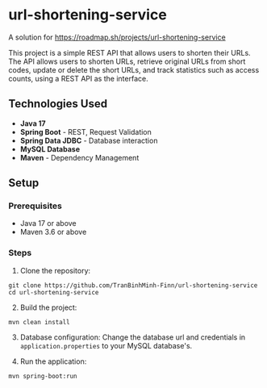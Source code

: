 # url-shortening-service

A solution for https://roadmap.sh/projects/url-shortening-service

This project is a simple REST API that allows users to shorten their URLs.
The API allows users to shorten URLs, retrieve original URLs from short codes, update or delete the short URLs,
and track statistics such as access counts, using a REST API as the interface.

## Technologies Used

- **Java 17**
- **Spring Boot** - REST, Request Validation
- **Spring Data JDBC** - Database interaction
- **MySQL Database**
- **Maven** - Dependency Management

## Setup

### Prerequisites

- Java 17 or above
- Maven 3.6 or above

### Steps

1. Clone the repository:

```
git clone https://github.com/TranBinhMinh-Finn/url-shortening-service
cd url-shortening-service
```

2. Build the project:

```
mvn clean install
```

3. Database configuration:
Change the database url and credentials in ```application.properties```
to your MySQL database's.

4. Run the application:
```
mvn spring-boot:run
```